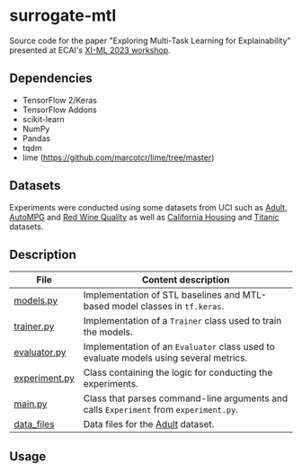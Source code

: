 # surrogate-mtl
Source code for the paper "Exploring Multi-Task Learning for Explainability" presented at ECAI's [XI-ML 2023 workshop](https://www.imageclef.org/2022/medical/caption](http://www.cslab.cc/xi-ml-2023/)http://www.cslab.cc/xi-ml-2023/).

## Dependencies

- TensorFlow 2/Keras
- TensorFlow Addons
- scikit-learn
- NumPy
- Pandas
- tqdm
- lime (https://github.com/marcotcr/lime/tree/master)

## Datasets 

Experiments were conducted using some datasets from UCI such as [Adult](https://archive.ics.uci.edu/dataset/2/adult), [AutoMPG](https://archive.ics.uci.edu/dataset/9/auto+mpg) and [Red Wine Quality](https://archive.ics.uci.edu/dataset/186/wine+quality) as well as [California Housing](https://www.dcc.fc.up.pt/~ltorgo/Regression/cal_housing.html) and [Titanic](https://www.openml.org/search?type=data&sort=runs&id=40945) datasets.

## Description

| File | Content description |
|---------|-----------------------------------------------------------------------------------------------------------------------------------------------------------------------------|
| [models.py](models.py)    | Implementation of STL baselines and MTL-based model classes in `tf.keras`. |
| [trainer.py](trainer.py) | Implementation of a `Trainer` class used to train the models. |
| [evaluator.py](evaluator.py)   | Implementation of an `Evaluator` class used to evaluate models using several metrics. |
| [experiment.py](experiment.py) | Class containing the logic for conducting the experiments. |
| [main.py](main.py) | Class that parses command-line arguments and calls `Experiment` from `experiment.py`. |
| [data_files](data_files/)    | Data files for the [Adult](https://archive.ics.uci.edu/dataset/2/adult) dataset.

## Usage


